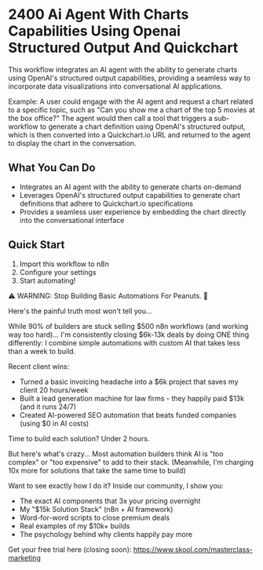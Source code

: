 # 2400 Ai Agent With Charts Capabilities Using Openai Structured Output And Quickchart

This workflow integrates an AI agent with the ability to generate charts using OpenAI's structured output capabilities, providing a seamless way to incorporate data visualizations into conversational AI applications.

Example: A user could engage with the AI agent and request a chart related to a specific topic, such as "Can you show me a chart of the top 5 movies at the box office?" The agent would then call a tool that triggers a sub-workflow to generate a chart definition using OpenAI's structured output, which is then converted into a Quickchart.io URL and returned to the agent to display the chart in the conversation.

## What You Can Do
- Integrates an AI agent with the ability to generate charts on-demand
- Leverages OpenAI's structured output capabilities to generate chart definitions that adhere to Quickchart.io specifications
- Provides a seamless user experience by embedding the chart directly into the conversational interface

## Quick Start
1. Import this workflow to n8n
2. Configure your settings
3. Start automating!

⚠️ WARNING: Stop Building Basic Automations For Peanuts. 🚫

Here's the painful truth most won't tell you...

While 90% of builders are stuck selling $500 n8n workflows (and working way too hard)...
I'm consistently closing $6k-13k deals by doing ONE thing differently:
I combine simple automations with custom AI that takes less than a week to build.

Recent client wins:
* Turned a basic invoicing headache into a $6k project that saves my client 20 hours/week
* Built a lead generation machine for law firms - they happily paid $13k (and it runs 24/7)
* Created AI-powered SEO automation that beats funded companies (using $0 in AI costs)

Time to build each solution? Under 2 hours.

But here's what's crazy...
Most automation builders think AI is "too complex" or "too expensive" to add to their stack.
(Meanwhile, I'm charging 10x more for solutions that take the same time to build)

Want to see exactly how I do it?
Inside our community, I show you:
* The exact AI components that 3x your pricing overnight
* My "$15k Solution Stack" (n8n + AI framework)
* Word-for-word scripts to close premium deals
* Real examples of my $10k+ builds
* The psychology behind why clients happily pay more

Get your free trial here (closing soon): https://www.skool.com/masterclass-marketing
